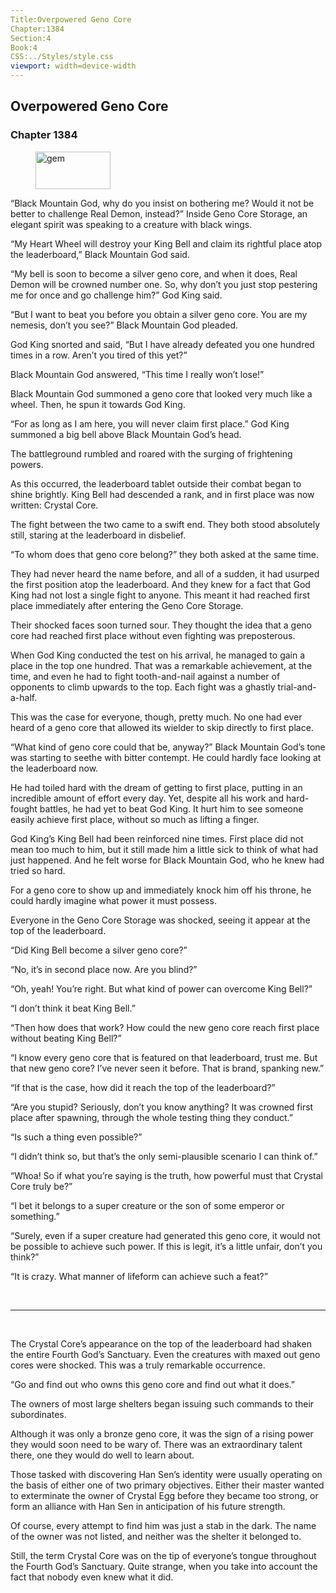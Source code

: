 ```yaml
---
Title:Overpowered Geno Core 
Chapter:1384 
Section:4 
Book:4 
CSS:../Styles/style.css 
viewport: width=device-width
---
```

  
## Overpowered Geno Core
### Chapter 1384
  
<figure>
	<img src="../Images/gem.gif" alt="gem" id="gem" width="120" height="60" />
</figure>
  

  
“Black Mountain God, why do you insist on bothering me? Would it not be better to challenge Real Demon, instead?” Inside Geno Core Storage, an elegant spirit was speaking to a creature with black wings.

“My Heart Wheel will destroy your King Bell and claim its rightful place atop the leaderboard,” Black Mountain God said.

“My bell is soon to become a silver geno core, and when it does, Real Demon will be crowned number one. So, why don’t you just stop pestering me for once and go challenge him?” God King said.

“But I want to beat you before you obtain a silver geno core. You are my nemesis, don’t you see?” Black Mountain God pleaded.

God King snorted and said, “But I have already defeated you one hundred times in a row. Aren’t you tired of this yet?”

Black Mountain God answered, “This time I really won’t lose!”

Black Mountain God summoned a geno core that looked very much like a wheel. Then, he spun it towards God King.

“For as long as I am here, you will never claim first place.” God King summoned a big bell above Black Mountain God’s head.

The battleground rumbled and roared with the surging of frightening powers.

As this occurred, the leaderboard tablet outside their combat began to shine brightly. King Bell had descended a rank, and in first place was now written: Crystal Core.

The fight between the two came to a swift end. They both stood absolutely still, staring at the leaderboard in disbelief.

“To whom does that geno core belong?” they both asked at the same time.

They had never heard the name before, and all of a sudden, it had usurped the first position atop the leaderboard. And they knew for a fact that God King had not lost a single fight to anyone. This meant it had reached first place immediately after entering the Geno Core Storage.

Their shocked faces soon turned sour. They thought the idea that a geno core had reached first place without even fighting was preposterous.

When God King conducted the test on his arrival, he managed to gain a place in the top one hundred. That was a remarkable achievement, at the time, and even he had to fight tooth-and-nail against a number of opponents to climb upwards to the top. Each fight was a ghastly trial-and-a-half.

This was the case for everyone, though, pretty much. No one had ever heard of a geno core that allowed its wielder to skip directly to first place.

“What kind of geno core could that be, anyway?” Black Mountain God’s tone was starting to seethe with bitter contempt. He could hardly face looking at the leaderboard now.

He had toiled hard with the dream of getting to first place, putting in an incredible amount of effort every day. Yet, despite all his work and hard-fought battles, he had yet to beat God King. It hurt him to see someone easily achieve first place, without so much as lifting a finger.

God King’s King Bell had been reinforced nine times. First place did not mean too much to him, but it still made him a little sick to think of what had just happened. And he felt worse for Black Mountain God, who he knew had tried so hard.

For a geno core to show up and immediately knock him off his throne, he could hardly imagine what power it must possess.

Everyone in the Geno Core Storage was shocked, seeing it appear at the top of the leaderboard.

“Did King Bell become a silver geno core?”

“No, it’s in second place now. Are you blind?”

“Oh, yeah! You’re right. But what kind of power can overcome King Bell?”

“I don’t think it beat King Bell.”

“Then how does that work? How could the new geno core reach first place without beating King Bell?”

“I know every geno core that is featured on that leaderboard, trust me. But that new geno core? I’ve never seen it before. That is brand, spanking new.”

“If that is the case, how did it reach the top of the leaderboard?”

“Are you stupid? Seriously, don’t you know anything? It was crowned first place after spawning, through the whole testing thing they conduct.”

“Is such a thing even possible?”

“I didn’t think so, but that’s the only semi-plausible scenario I can think of.”

“Whoa! So if what you’re saying is the truth, how powerful must that Crystal Core truly be?”

“I bet it belongs to a super creature or the son of some emperor or something.”

“Surely, even if a super creature had generated this geno core, it would not be possible to achieve such power. If this is legit, it’s a little unfair, don’t you think?”

“It is crazy. What manner of lifeform can achieve such a feat?”

<br>

*****

<br>

The Crystal Core’s appearance on the top of the leaderboard had shaken the entire Fourth God’s Sanctuary. Even the creatures with maxed out geno cores were shocked. This was a truly remarkable occurrence.

“Go and find out who owns this geno core and find out what it does.”

The owners of most large shelters began issuing such commands to their subordinates.

Although it was only a bronze geno core, it was the sign of a rising power they would soon need to be wary of. There was an extraordinary talent there, one they would do well to learn about.

Those tasked with discovering Han Sen’s identity were usually operating on the basis of either one of two primary objectives. Either their master wanted to exterminate the owner of Crystal Egg before they became too strong, or form an alliance with Han Sen in anticipation of his future strength.

Of course, every attempt to find him was just a stab in the dark. The name of the owner was not listed, and neither was the shelter it belonged to.

Still, the term Crystal Core was on the tip of everyone’s tongue throughout the Fourth God’s Sanctuary. Quite strange, when you take into account the fact that nobody even knew what it did.